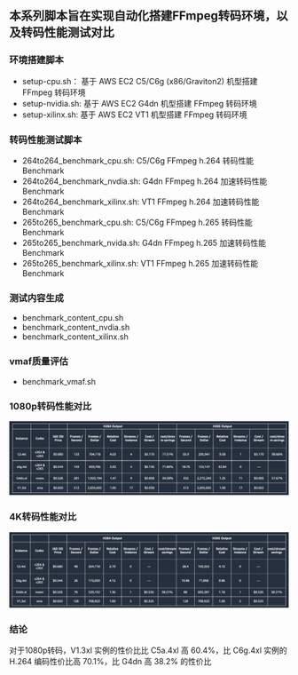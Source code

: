 ## 本系列脚本旨在实现自动化搭建FFmpeg转码环境，以及转码性能测试对比

### 环境搭建脚本

* setup-cpu.sh： 基于 AWS EC2 C5/C6g (x86/Graviton2) 机型搭建 FFmpeg 转码环境
* setup-nvidia.sh: 基于 AWS EC2 G4dn 机型搭建 FFmpeg 转码环境
* setup-xilinx.sh: 基于 AWS EC2 VT1 机型搭建 FFmpeg 转码环境

### 转码性能测试脚本

* 264to264_benchmark_cpu.sh: C5/C6g FFmpeg h.264 转码性能 Benchmark
* 264to264_benchmark_nvdia.sh: G4dn FFmpeg h.264 加速转码性能 Benchmark
* 264to264_benchmark_xilinx.sh: VT1 FFmpeg h.264 加速转码性能 Benchmark
* 265to265_benchmark_cpu.sh: C5/C6g FFmpeg h.265 转码性能 Benchmark
* 265to265_benchmark_nvida.sh: G4dn FFmpeg h.265 加速转码性能 Benchmark
* 265to265_benchmark_xilinx.sh: VT1 FFmpeg h.265 加速转码性能 Benchmark

### 测试内容生成

* benchmark_content_cpu.sh
* benchmark_content_nvdia.sh
* benchmark_content_xilinx.sh

### vmaf质量评估

* benchmark_vmaf.sh

### 1080p转码性能对比

![alt text](https://github.com/zhixueli/vt1benchmark/blob/main/result/HD.png?raw=true)

### 4K转码性能对比

![alt text](https://github.com/zhixueli/vt1benchmark/blob/main/result/4K.png?raw=true)

### 结论

对于1080p转码，V1.3xl 实例的性价比比 C5a.4xl 高 60.4%，比 C6g.4xl 实例的 H.264 编码性价比高 70.1%，比 G4dn 高 38.2% 的性价比